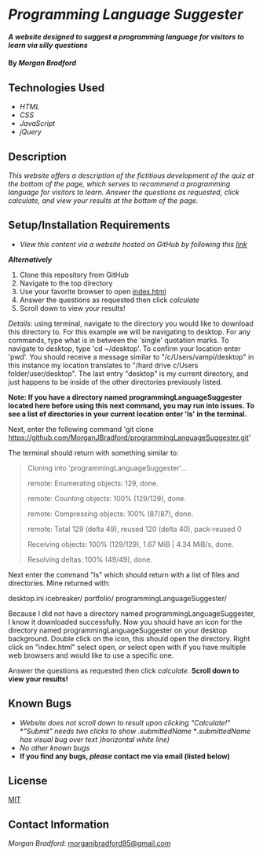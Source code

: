 # _Programming Language Suggester_

#### _A website designed to suggest a programming language for visitors to learn via silly questions_

#### By _**Morgan Bradford**_

## Technologies Used

* _HTML_
* _CSS_
* _JavaScript_
* _jQuery_

## Description

_This website offers a description of the fictitious development of the quiz at the bottom of the page, which serves to recommend a programming language for visitors to learn. Answer the questions as requested, click calculate, and view your results at the bottom of the page._

## Setup/Installation Requirements

* _View this content via a website hosted on GitHub by following this [link](https://morganjbradford.github.io/programmingLanguageSuggester/)_

_**Alternatively**_

1. Clone this repository from GitHub
2. Navigate to the top directory
3. Use your favorite browser to open [index.html](index.html)
4. Answer the questions as requested then click _calculate_
5. Scroll down to view your results!

_Details_: using terminal, navigate to the directory you would like to download this directory to. For this example we will be navigating to desktop. For any commands, type what is in between the 'single' quotation marks. To navigate to desktop, type 'cd ~/desktop'. To confirm your location enter 'pwd'. You should receive a message similar to "/c/Users/vampi/desktop" in this instance my location translates to "/hard drive c/Users folder/user/desktop". The last entry "desktop" is my current directory, and just happens to be inside of the other directories previously listed.

**Note: If you have a directory named programmingLanguageSuggester located here before using this next command, you may run into issues. To see a list of directories in your current location enter 'ls' in the terminal.**

Next, enter the following command 'git clone https://github.com/MorganJBradford/programmingLanguageSuggester.git'

The terminal should return with something similar to:

> Cloning into 'programmingLanguageSuggester'...
> 
> remote: Enumerating objects: 129, done.
> 
> remote: Counting objects: 100% (129/129), done.
> 
> remote: Compressing objects: 100% (87/87), done.
> 
> remote: Total 129 (delta 49), reused 120 (delta 40), pack-reused 0
> 
> Receiving objects: 100% (129/129), 1.67 MiB | 4.34 MiB/s, done.
> 
> Resolving deltas: 100% (49/49), done.

Next enter the command "ls" which should return with a list of files and directories. Mine returned with:

desktop.ini  icebreaker/  portfolio/ programmingLanguageSuggester/

Because I did not have a directory named programmingLanguageSuggester, I know it downloaded successfully. Now you should have an icon for the directory named programmingLanguageSuggester on your desktop background. Double click on the icon, this should open the directory. Right click on "index.html" select open, _or_ select open with if you have multiple web browsers and would like to use a specific one.

Answer the questions as requested then click _calculate_. **Scroll down to view your results!**

## Known Bugs

* _Website does not scroll down to result upon clicking "Calculate!"_
*_"Submit" needs two clicks to show .submittedName_
*_.submittedName has visual bug over text )horizontal white line)_
* _No other known bugs_
* **If you find any bugs, _please_ contact me via email (listed below)**


## License

[MIT](LICENSE.txt)

## Contact Information

_Morgan Bradford_: morganjbradford95@gmail.com